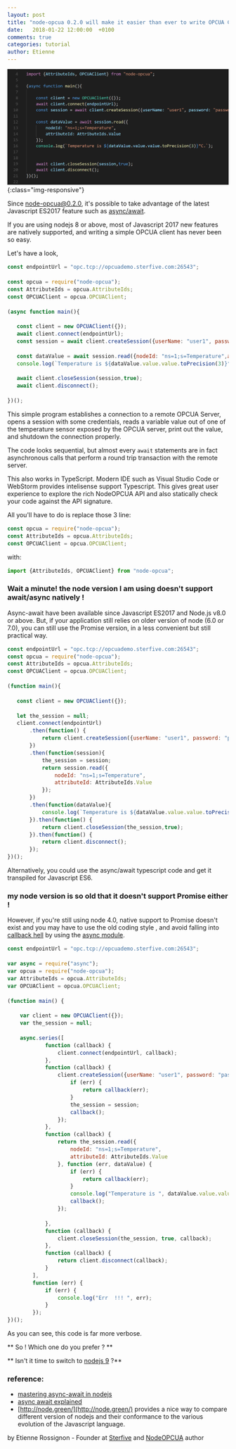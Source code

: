 ```yaml
---
layout: post
title: "node-opcua 0.2.0 will make it easier than ever to write OPCUA Client code"
date:   2018-01-22 12:00:00  +0100
comments: true
categories: tutorial
author: Etienne
---
```


![image](/images/demo2_typescript_async.png){:class="img-responsive"}


Since node-opcua@0.2.0, it's possible to take advantage of the latest Javascript ES2017 feature such as [async/await]().

If you are using nodejs 8 or above, most of Javascript 2017 new features are natively supported, 
and writing a simple OPCUA client has never been so easy.
 
Let's have a look,

 ``` javascript
const endpointUrl = "opc.tcp://opcuademo.sterfive.com:26543";

const opcua = require("node-opcua");
const AttributeIds = opcua.AttributeIds;
const OPCUAClient = opcua.OPCUAClient;

(async function main(){

    const client = new OPCUAClient({});
    await client.connect(endpointUrl);
    const session = await client.createSession({userName: "user1", password: "password1"});

    const dataValue = await session.read({nodeId: "ns=1;s=Temperature",attributeId: AttributeIds.Value});
    console.log(`Temperature is ${dataValue.value.value.toPrecision(3)}°C.`);

    await client.closeSession(session,true);
    await client.disconnect();

})();
```

This simple program establishes a connection to a remote OPCUA Server, opens a session with some credentials, 
reads a variable value out of one of the temperature sensor exposed by the OPCUA server, print out the value, and shutdown the connection properly.

The code looks sequential, but almost every ````await```` statements  are in fact asynchronous calls that perform a round trip transaction with the remote server.

This also works in TypeScript. 
Modern IDE such as Visual Studio Code or WebStorm provides intelisense support Typescript. This 
gives great user experience to explore the rich NodeOPCUA API and also statically check your code against
the API signature.

All you'll have to do is replace those 3 line:
```javascript
const opcua = require("node-opcua");
const AttributeIds = opcua.AttributeIds;
const OPCUAClient = opcua.OPCUAClient;
```
with:
```javascript
import {AttributeIds, OPCUAClient} from "node-opcua";
```

### Wait a minute! the node version I am using doesn't support await/async natively !

Async-await have been available since Javascript ES2017 and Node.js v8.0 or above. But, if your application still 
relies on  older version of node (6.0 or 7.0), you can still use the Promise version, in a less 
convenient but still practical way.

 ``` javascript
const endpointUrl = "opc.tcp://opcuademo.sterfive.com:26543";
const opcua = require("node-opcua");
const AttributeIds = opcua.AttributeIds;
const OPCUAClient = opcua.OPCUAClient;

(function main(){

    const client = new OPCUAClient({});

    let the_session = null;
    client.connect(endpointUrl)
        .then(function() {
            return client.createSession({userName: "user1", password: "password1"});
        })
        .then(function(session){
            the_session = session;
            return session.read({
                nodeId: "ns=1;s=Temperature",
                attributeId: AttributeIds.Value
            });
        })
        .then(function(dataValue){
            console.log(`Temperature is ${dataValue.value.value.toPrecision(3)}°C.`);
        }).then(function() {
            return client.closeSession(the_session,true);
        }).then(function() {
            return client.disconnect();
        });
})(); 
```

Alternatively, you could use the async/await typescript code and get it transpiled for Javascript ES6.

### my node version is so old that it doesn't support Promise either !
 
However, if you're still using node 4.0, native support to Promise doesn't exist and you may have to 
use the old coding style , and avoid falling into [callback hell](http://callbackhell.com/) by using the [async module](http://caolan.github.io/async/global.html).

``` javascript
const endpointUrl = "opc.tcp://opcuademo.sterfive.com:26543";

var async = require("async");
var opcua = require("node-opcua");
var AttributeIds = opcua.AttributeIds;
var OPCUAClient = opcua.OPCUAClient;

(function main() {

    var client = new OPCUAClient({});
    var the_session = null;

    async.series([
            function (callback) {
                client.connect(endpointUrl, callback);
            },
            function (callback) {
                client.createSession({userName: "user1", password: "password1"},function (err, session) {
                    if (err) {
                        return callback(err);
                    }
                    the_session = session;
                    callback();
                });
            },
            function (callback) {
                return the_session.read({
                    nodeId: "ns=1;s=Temperature",
                    attributeId: AttributeIds.Value
                }, function (err, dataValue) {
                    if (err) {
                        return callback(err);
                    }
                    console.log("Temperature is ", dataValue.value.value.toPrecision(3), "°C.");
                    callback();
                });

            },
            function (callback) {
                client.closeSession(the_session, true, callback);
            },
            function (callback) {
                return client.disconnect(callback);
            }
        ],
        function (err) {
            if (err) {
                console.log("Err  !!! ", err);
            }
        });
})();
```

As you can see, this code is far more verbose.


** So ! Which one do you prefer ? **

** Isn't it time to switch to [nodejs 9](https://nodejs.org) ?**


### reference:
 * [mastering async-await in nodejs](https://blog.risingstack.com/mastering-async-await-in-nodejs)
 * [async await explained](https://tutorialzine.com/2017/07/javascript-async-await-explained) 
 * [http://node.green/](http://node.green/) provides a nice way to compare different version of nodejs and their conformance to
 the various evolution of the Javascript language.


by Etienne Rossignon - Founder at [Sterfive](https://www.sterfive.com) and [NodeOPCUA](https://node-opcua.github.io) author
